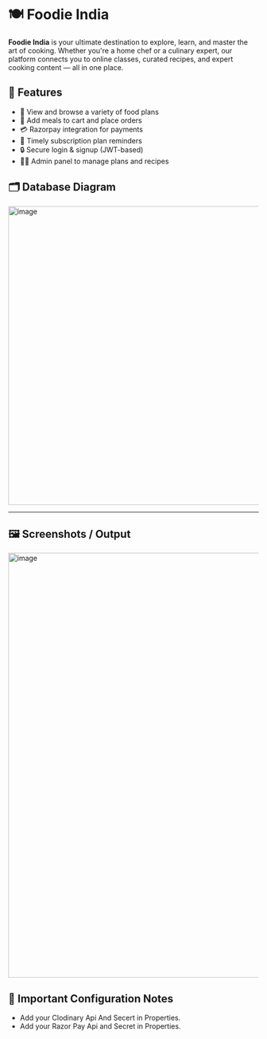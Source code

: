 # 🍽️ Foodie India

**Foodie India** is your ultimate destination to explore, learn, and master the art of cooking. Whether you're a home chef or a culinary expert, our platform connects you to online classes, curated recipes, and expert cooking content — all in one place.

## 🚀 Features

- 🍛 View and browse a variety of food plans
- 🛒 Add meals to cart and place orders
- 💳 Razorpay integration for payments
- 📅 Timely subscription plan reminders
- 🔒 Secure login & signup (JWT-based)
- 👨‍🍳 Admin panel to manage plans and recipes


## 🗂️ Database Diagram

<img width="600" height="600" alt="image" src="https://github.com/user-attachments/assets/b07b0be0-bac6-49ca-aef4-ad8ff5de0737" />

---

## 🖼️ Screenshots / Output

<img width="1902" height="853" alt="image" src="https://github.com/user-attachments/assets/f8af3531-8c4c-4336-a719-1c4ae751fa60" />

## 🔐 Important Configuration Notes

- Add your Clodinary Api And Secert in Properties.
- Add your Razor Pay Api and Secret in Properties.

